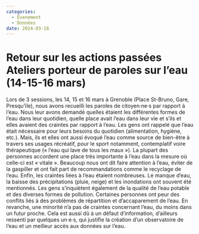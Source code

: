 ```yaml
---
categories:
  - Evenement
  - Données
date: 2024-03-18
---
```


#  Retour sur les actions passées Ateliers porteur de paroles sur l’eau (14-15-16 mars)

Lors de 3 sessions, les 14, 15 et 16 mars à Grenoble (Place St-Bruno, Gare, Presqu’ïle), nous avons recueilli les paroles de citoyen·ne·s par rapport à l’eau. Nous leur avons demandé quelles étaient les différentes formes de l’eau dans leur quotidien, quelle place avait l’eau dans leur vie et s’ils et elles avaient des craintes par rapport à l’eau. Les gens ont rappelé que l’eau était nécessaire pour leurs besoins du quotidien (alimentation, hygiène, etc.). Mais, ils et elles ont aussi évoqué l’eau comme source de bien-être à travers ses usages récréatif, pour le sport notamment, contemplatif voire thérapeutique (« l’eau qui lave de tous les maux »). La plupart des personnes accordent une place très importante à l’eau dans la mesure où celle-ci est « vitale ». Beaucoup nous ont dit faire attention à l’eau, éviter de la gaspiller et ont fait part de recommandations comme le recyclage de l’eau. Enfin, les craintes liées à l’eau étaient nombreuses. Le manque d’eau, la baisse des précipitations (pluie, neige) et les inondations ont souvent été mentionnés. Les gens s’inquiètent également de la qualité de l’eau potable et des diverses formes de pollution. Certaines personnes ont peur des conflits liés à des problèmes de répartition et d’accaparement de l’eau. En revanche, une minorité n’a pas de craintes concernant l’eau, du moins dans un futur proche. Cela est aussi dû à un défaut d’information, d’ailleurs ressenti par quelques un·e·s, qui justifie la création d’un observatoire de l’eau et un meilleur accès aux données sur l’eau. 